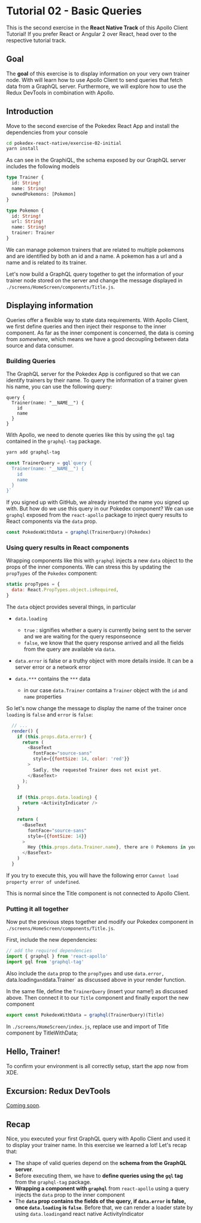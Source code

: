 # Tutorial 02 - Basic Queries

This is the second exercise in the **React Native Track** of this Apollo Client Tutorial!
If you prefer React or Angular 2 over React, head over to the respective tutorial track.

## Goal

The **goal** of this exercise is to display information on your very own trainer node.
With will learn how to use Apollo Client to send queries that fetch data from a GraphQL server.
Furthermore, we will explore how to use the Redux DevTools in combination with Apollo.

## Introduction

Move to the second exercise of the Pokedex React App and install the dependencies from your console

```sh
cd pokedex-react-native/exercise-02-initial
yarn install
```

As  can see in the GraphiQL, the schema exposed by our GraphQL server includes the following models

```graphql
type Trainer {
  id: String!
  name: String!
  ownedPokemons: [Pokemon]
}

type Pokemon {
  id: String!
  url: String!
  name: String!
  trainer: Trainer
}
```

We can manage pokemon trainers that are related to multiple pokemons and are identified by both an id and a name.
A pokemon has a url and a name and is related to its trainer.

Let's now build a GraphQL query together to get the information of your trainer node stored on the server and
change the message displayed in `./screens/HomeScreen/components/Title.js`.

## Displaying information

Queries offer a flexible way to state data requirements. With Apollo Client, we first define queries and then
inject their response to the inner component.
As far as the inner component is concerned, the data is coming from *somewhere*, which means we have a
good decoupling between data source and data consumer.

### Building Queries

The GraphQL server for the Pokedex App is configured so that we can identify trainers by their name. To query the
information of a trainer given his name, you can use the following query:

```
query {
  Trainer(name: "__NAME__") {
    id
    name
  }
}
```

With Apollo, we need to denote queries like this by using the `gql` tag contained in the `graphql-tag` package.

```sh
yarn add graphql-tag
```

```js
const TrainerQuery = gql`query {
  Trainer(name: "__NAME__") {
    id
    name
  }
}`
```

If you signed up with GitHub, we already inserted the name you signed up with. But how do we use this query in our 
Pokedex component? We can use `graphql` exposed from the `react-apollo` package to inject query results to 
React components via the `data` prop.

```js
const PokedexWithData = graphql(TrainerQuery)(Pokedex)
```

### Using query results in React components

Wrapping components like this with `graphql` injects a new `data` object to the props of the inner components.
We can stress this by updating the `propTypes` of the `Pokedex` component:

```js
static propTypes = {
  data: React.PropTypes.object.isRequired,
}
```

The `data` object provides several things, in particular

* `data.loading`
  * `true` : signifies whether a query is currently being sent to the server and we are waiting for the query responseonce
  * `false`, we know that the query response arrived and all the fields from the query are available via `data`.

* `data.error` is false or a truthy object with more details inside. It can be a server error or a network error
* `data.***` contains the `***` data
  * in our case `data.Trainer` contains a `Trainer` object with the `id` and `name` properties

So let's now change the message to display the name of the trainer once `loading` is `false` and `error` is `false`:

```js
  // ...
  render() {
    if (this.props.data.error) {
      return (
        <BaseText
          fontFace="source-sans"
          style={{fontSize: 14, color: 'red'}}
        >
          Sadly, the requested Trainer does not exist yet.
        </BaseText>
      );
    }

    if (this.props.data.loading) {
      return <ActivityIndicator />
    }

    return (
      <BaseText
        fontFace="source-sans"
        style={{fontSize: 14}}
      >
        Hey {this.props.data.Trainer.name}, there are 0 Pokemons in your pokedex
      </BaseText>
    )
  }
```

If you try to execute this, you will have the following error `Cannot load property error of undefined`.

This is normal since the Title component is not connected to Apollo Client.

### Putting it all together

Now put the previous steps together and modify our Pokedex component in `./screens/HomeScreen/components/Title.js`.

First, include the new dependencies:

```js
// add the required dependencies
import { graphql } from 'react-apollo'
import gql from 'graphql-tag'
```

Also include the `data` prop to the `propTypes` and use `data.error, `data.loading` and `data.Trainer` as discussed
above in your render function.

In the same file, define the `TrainerQuery` (insert your name!) as discussed above.
Then connect it to our `Title` component and finally export the new component

```js
export const PokedexWithData = graphql(TrainerQuery)(Title)
```

In `./screens/HomeScreen/index.js`, replace use and import of Title component by TitleWithData;

## Hello, Trainer!

To confirm your environment is all correctly setup, start the app now from XDE.

## Excursion: Redux DevTools

[Coming soon](/exercises/excursion-01).

## Recap

Nice, you executed your first GraphQL query with Apollo Client and used it to display your trainer name.
In this exercise we learned a lot! Let's recap that:

* The shape of valid queries depend on the **schema from the GraphQL server**.
* Before executing them, we have to **define queries using the `gql` tag** from the `graphql-tag` package.
* **Wrapping a component with `graphql`** from `react-apollo` using a query injects the `data` prop to the inner component
* The **`data` prop contains the fields of the query, if `data.error` is false,  once `data.loading` is `false`**.
  Before that, we can render a loader state by using `data.loading`and react native ActivityIndicator
